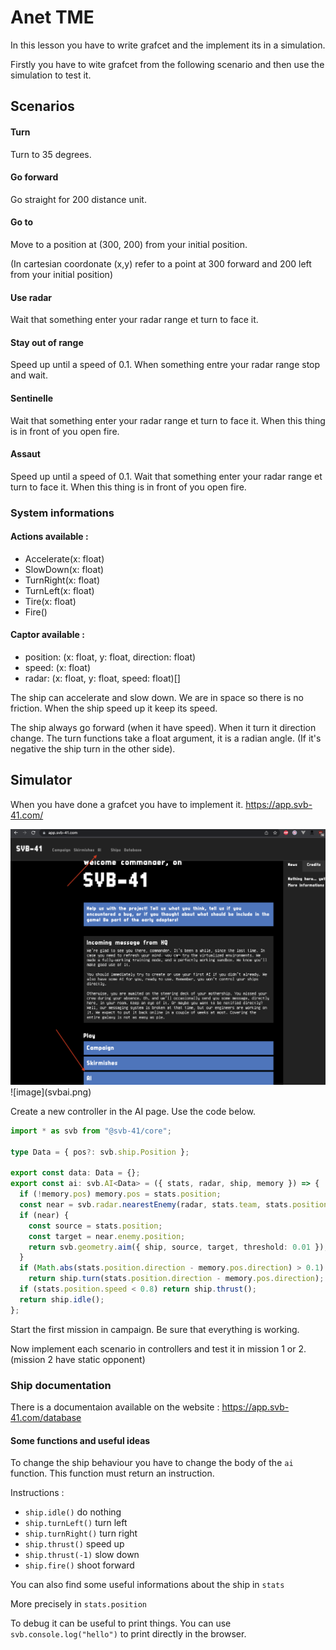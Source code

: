 # Anet TME

In this lesson you have to write grafcet and the implement its in a simulation.

Firstly you have to wite grafcet from the following scenario and then use the simulation to test it.

## Scenarios

#### Turn

Turn to 35 degrees.

#### Go forward

Go straight for 200 distance unit.

#### Go to

Move to a position at (300, 200) from your initial position.

(In cartesian coordonate (x,y) refer to a point at 300 forward and 200 left from your initial position)

#### Use radar

Wait that something enter your radar range et turn to face it.

#### Stay out of range

Speed up until a speed of 0.1.
When something entre your radar range stop and wait.

#### Sentinelle

Wait that something enter your radar range et turn to face it.
When this thing is in front of you open fire.

#### Assaut

Speed up until a speed of 0.1.
Wait that something enter your radar range et turn to face it.
When this thing is in front of you open fire.

### System informations

#### Actions available :

- Accelerate(x: float)
- SlowDown(x: float)
- TurnRight(x: float)
- TurnLeft(x: float)
- Tire(x: float)
- Fire()

#### Captor available :

- position: (x: float, y: float, direction: float)
- speed: (x: float)
- radar: (x: float, y: float, speed: float)[]

The ship can accelerate and slow down.
We are in space so there is no friction.
When the ship speed up it keep its speed.

The ship always go forward (when it have speed).
When it turn it direction change.
The turn functions take a float argument, it is a radian angle. (If it's negative the ship turn in the other side).

## Simulator

When you have done a grafcet you have to implement it.
https://app.svb-41.com/

<img src="./svbai.png"/>
![image](svbai.png)

Create a new controller in the AI page.
Use the code below.

```ts
import * as svb from "@svb-41/core";

type Data = { pos?: svb.ship.Position };

export const data: Data = {};
export const ai: svb.AI<Data> = ({ stats, radar, ship, memory }) => {
  if (!memory.pos) memory.pos = stats.position;
  const near = svb.radar.nearestEnemy(radar, stats.team, stats.position);
  if (near) {
    const source = stats.position;
    const target = near.enemy.position;
    return svb.geometry.aim({ ship, source, target, threshold: 0.01 });
  }
  if (Math.abs(stats.position.direction - memory.pos.direction) > 0.1)
    return ship.turn(stats.position.direction - memory.pos.direction);
  if (stats.position.speed < 0.8) return ship.thrust();
  return ship.idle();
};
```

Start the first mission in campaign.
Be sure that everything is working.

Now implement each scenario in controllers and test it in mission 1 or 2.
(mission 2 have static opponent)

### Ship documentation

There is a documentaion available on the website : https://app.svb-41.com/database

#### Some functions and useful ideas

To change the ship behaviour you have to change the body of the `ai` function.
This function must return an instruction.

Instructions :

- `ship.idle()` do nothing
- `ship.turnLeft()` turn left
- `ship.turnRight()` turn right
- `ship.thrust()` speed up
- `ship.thrust(-1)` slow down
- `ship.fire()` shoot forward

You can also find some useful informations about the ship in `stats`

More precisely in `stats.position`

To debug it can be useful to print things.
You can use `svb.console.log("hello")` to print directly in the browser.
